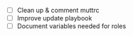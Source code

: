 - [ ] Clean up & comment muttrc
- [ ] Improve update playbook
- [ ] Document variables needed for roles
